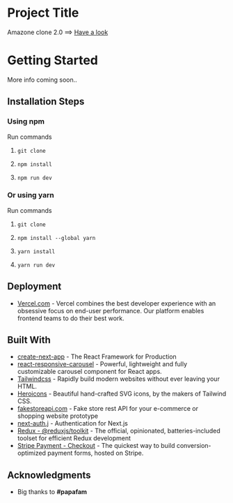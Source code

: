 # Project Title

Amazone clone 2.0 ==> [Have a look](https://amazon-2-0-wine.vercel.app/)

# Getting Started

More info coming soon..

## Installation Steps

### Using npm

Run commands

1. `git clone`

2. `npm install`

3. `npm run dev`

### Or using yarn

Run commands

1. `git clone`

2. `npm install --global yarn`

3. `yarn install`

4. `yarn run dev`

## Deployment

- [Vercel.com](https://vercel.com/) - Vercel combines the best developer experience with an obsessive focus on end-user performance.
  Our platform enables frontend teams to do their best work.

## Built With

- [create-next-app](https://nextjs.org/) - The React Framework
  for Production
- [react-responsive-carousel](https://www.npmjs.com/package/react-responsive-carousel) - Powerful, lightweight and fully customizable carousel component for React apps.
- [Tailwindcss](https://tailwindcss.com/) - Rapidly build modern websites without ever leaving your HTML.
- [Heroicons](https://heroicons.com/) - Beautiful hand-crafted SVG icons,
  by the makers of Tailwind CSS.
- [fakestoreapi.com](https://fakestoreapi.com/) - Fake store rest API for your e-commerce or shopping website prototype
- [next-auth.j](https://next-auth.js.org/) - Authentication for Next.js
- [Redux - @reduxjs/toolkit](https://www.npmjs.com/package/@reduxjs/toolkit) - The official, opinionated, batteries-included toolset for efficient Redux development
- [Stripe Payment - Checkout](https://stripe.com/docs/payments/checkout) - The quickest way to build conversion-optimized payment forms, hosted on Stripe.

## Acknowledgments

- Big thanks to **#papafam**
